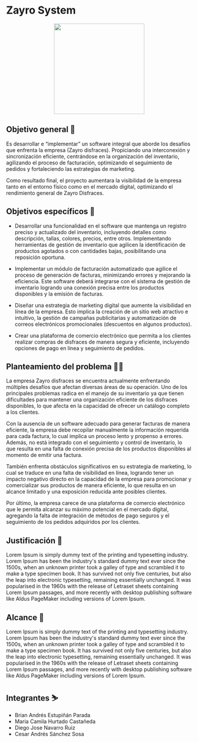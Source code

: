 # Zayro System
<p align="center"><img width="245" src="https://github.com/senauti/project-gaes2-zayro/blob/main/01-Trimestre%201/logo1.png"></p>

## Objetivo general 🎯
Es desarrollar e “implementar” un software integral que aborde los desafíos que enfrenta la empresa (Zayro disfraces). Propiciando una interconexión y sincronización eficiente, centrándose en la organización del inventario, agilizando el proceso de facturación, optimizando el seguimiento de pedidos y fortaleciendo  las estrategias de marketing.

Como resultado final, el proyecto aumentara la visibilidad de la empresa tanto en el entorno físico como en el mercado digital, optimizando el rendimiento general de Zayro Disfraces.

## Objetivos específicos 🎯
- Desarrollar una funcionalidad en el software que mantenga un registro preciso y actualizado del inventario, incluyendo detalles como descripción, tallas, colores, precios, entre   otros. Implementando herramientas de gestión de inventario que agilicen la identificación de productos agotados o con cantidades bajas, posibilitando una reposición oportuna.

- Implementar un módulo de facturación automatizado que agilice el proceso de generación de facturas, minimizando errores y mejorando la eficiencia. Este software deberá integrarse   con el sistema de gestión de inventario logrando una conexión precisa entre los productos disponibles y la emisión de facturas.

- Diseñar una estrategia de marketing digital que aumente la visibilidad en línea de la empresa. Esto implica la creación de un sitio web atractivo e intuitivo, la gestión de         campañas publicitarias y automatización de correos electrónicos promocionales (descuentos en algunos productos).

- Crear una plataforma de comercio electrónico que permita a los clientes realizar compras de disfraces de manera segura y eficiente, incluyendo opciones de pago en línea y           seguimiento de pedidos.

## Planteamiento del problema 😵‍💫
La empresa Zayro disfraces se encuentra actualmente enfrentando múltiples desafíos que afectan diversas áreas de su operación. Uno de los principales problemas radica en el manejo de su inventario ya que tienen dificultades para mantener una organización eficiente de los disfraces disponibles, lo que afecta en la capacidad de ofrecer un catálogo completo a los clientes.

Con la ausencia de un software adecuado para generar facturas de manera eficiente, la empresa debe recopilar manualmente la información requerida para cada factura, lo cual implica un proceso lento y propenso a errores. Además, no está integrado con el seguimiento y control de inventario, lo que resulta en una falta de conexión precisa de los productos disponibles al momento de emitir una factura.

También enfrenta obstáculos significativos en su estrategia de marketing, lo cual se traduce en una falta de visibilidad en línea, logrando tener un impacto negativo directo en la capacidad de la empresa para promocionar y comercializar sus productos de manera eficiente, lo que resulta en un alcance limitado y una exposición reducida ante posibles clientes.

Por último, la empresa carece de una plataforma de comercio electrónico que le permita alcanzar su máximo potencial en el mercado digital, agregando la falta de integración de métodos de pago seguros y el seguimiento de los pedidos adquiridos por los clientes.

## Justificación 📃
Lorem Ipsum is simply dummy text of the printing and typesetting industry. Lorem Ipsum has been the industry's standard dummy text ever since the 1500s, when an unknown printer took a galley of type and scrambled it to make a type specimen book. It has survived not only five centuries, but also the leap into electronic typesetting, remaining essentially unchanged. It was popularised in the 1960s with the release of Letraset sheets containing Lorem Ipsum passages, and more recently with desktop publishing software like Aldus PageMaker including versions of Lorem Ipsum.

## Alcance 🚀
Lorem Ipsum is simply dummy text of the printing and typesetting industry. Lorem Ipsum has been the industry's standard dummy text ever since the 1500s, when an unknown printer took a galley of type and scrambled it to make a type specimen book. It has survived not only five centuries, but also the leap into electronic typesetting, remaining essentially unchanged. It was popularised in the 1960s with the release of Letraset sheets containing Lorem Ipsum passages, and more recently with desktop publishing software like Aldus PageMaker including versions of Lorem Ipsum.

## Integrantes ⛷️
- Brian Andrés Estupiñán Parada  
- Maria Camila Hurtado Castañeda
- Diego Jose Navarro Ruiz
- Cesar Andrés Sánchez Sosa
